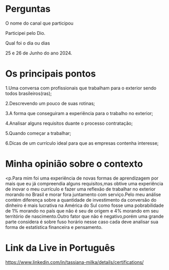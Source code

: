
# Perguntas


O nome do canal que participou


Participei pelo Dio.


Qual foi o dia ou dias


25 e 26 de Junho do ano 2024.


# Os principais pontos


1.Uma conversa com profissionais  que trabalham para o exterior sendo todos brasileiros(ras);

2.Descrevendo um pouco de suas rotinas;

3.A forma que  conseguiram a experiência para o trabalho no exterior;

4.Analisar alguns requisitos duante o processo contratação;

5.Quando começar a trabalhar;

6.Dicas de um currículo ideal para que as empresas contenha interesse;


# Minha opinião sobre o contexto 

<p.Para mim foi uma experiência  de novas formas de aprendizagem por mais que eu já compreendia alguns requisitos,mas obtive uma experiência de inovar o meu currículo e fazer uma reflexão de trabalhar no exterior morando no Brasil e morar fora juntamento com serviço.Pelo meu análise contém diferença sobre a quantidade de investimento da  conversão do dinheiro é mais lucrativa na América do Sul como fosse uma pobrabilidade  de 1% morando no país que não é seu de origem e 4% morando em seu território de nascimento.Outro fator que não é negativo,porém uma grande parte considera é sobre fuso horário nesse caso cada deve analisar sua forma de estatística financeira e pensamento.</p>


# Link da Live in Português







https://www.linkedin.com/in/tassiana-milka/details/certifications/
